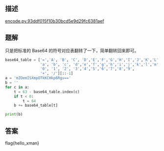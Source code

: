 ## 描述

[encode.py.93ddf015f10b30bcd5e9d29fc6381aef](./assets/encode.py.93ddf015f10b30bcd5e9d29fc6381aef)

## 题解

只是把标准的 Base64 的符号对应表翻转了一下，简单翻转回来即可。

```python
base64_table = ['=','A', 'B', 'C', 'D','E','F','G','H','I','J','K','L','M','N','O','P','Q','R','S','T','U','V','W','X','Y','Z',
                'a', 'b', 'c', 'd','e','f','g','h','i','j','k','l','m','n','o','p','q','r','s','t','u','v','w','x','y','z',
                '0', '1', '2', '3','4','5','6','7','8','9',
                '+', '/'][::-1]
a = 'mZOemISXmpOTkKCHkp6Rgv=='
b = ''
for c in a:
    t = 63 - base64_table.index(c)
    if t < 0:
        t = 64
    b += base64_table[t]

print(b)
```

## 答案

flag{hello_xman}
